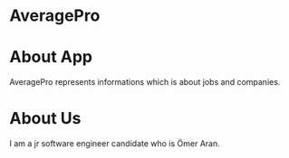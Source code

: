 # AveragePro

# About App
 AveragePro represents informations which is about jobs and companies.

# About Us
 I am a jr software engineer candidate who is Ömer Aran. 